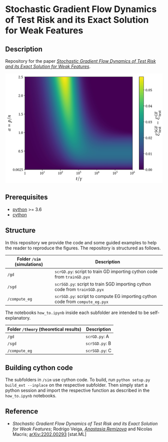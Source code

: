 # Stochastic Gradient Flow Dynamics of Test Risk and its Exact Solution for Weak Features

## Description

Repository for the paper [*Stochastic Gradient Flow Dynamics of Test Risk and its Exact Solution for Weak Features*](https://arxiv.org/abs/2202.00293). 

<p float="center">
  <img src="https://github.com/rodsveiga/sgf_dyn/blob/main/figures/fig04_image.jpg" height="350">
</p>


## Prerequisites
- [python](https://www.python.org/) >= 3.6
- [cython](https://cython.readthedocs.io/en/latest/#)

## Structure

In this repository we provide the code and some guided examples to help the reader to reproduce the figures. The repository is structured as follows.

| Folder ```/sim``` (simulations) | Description                                                                           |
|---------------------------------|---------------------------------------------------------------------------------------|
| ```/gd```                       | ```scrGD.py```: script to train GD importing cython code from ```trainGD.pyx```       |
| ```/sgd```                      | ```scrSGD.py```: script to train SGD importing cython code from ```trainSGD.pyx```    |
| ```/compute_eg```               | ```scrSGD.py```: script to compute EG importing cython code from ```compute_eg.pyx``` |                         

The notebooks `how_to.ipynb` inside each subfolder are intended to be self-explanatory.

| Folder ```/theory``` (theoretical results) | Description                                                                           |
|--------------------------------------------|---------------------------------------------------------------------------------------|
| ```/gd```                                  | ```scrGD.py```: A       |
| ```/sgd```                                 | ```scrSGD.py```: B    |
| ```/compute_eg```                          | ```scrSGD.py```: C |   

## Building cython code

The subfolders in `/sim` use cython code. To build, run `python setup.py build_ext --inplace` on the respective subfolder. Then simply start a python session and import the respective function as described in the `how_to.ipynb` notebooks.

## Reference

- *Stochastic Gradient Flow Dynamics of Test Risk and its Exact Solution for Weak Features*; Rodrigo Veiga, [*Anastasia Remizova*](https://github.com/feathernox) and Nicolas Macris; [arXiv:2202.00293](https://arxiv.org/abs/2202.00293) [stat.ML]

